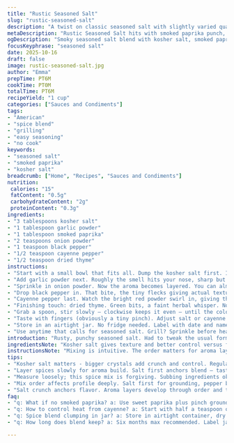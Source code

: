 ```yaml
---
title: "Rustic Seasoned Salt"
slug: "rustic-seasoned-salt"
description: "A twist on classic seasoned salt with slightly varied quantities and a kick from smoked paprika. Combines salt, garlic powder, paprika, onion powder, black pepper, cayenne, and a hint of dried thyme. Easy to stir and store. Use whenever you want to punch up grilled meats, roasted veggies, or scrambled eggs. No cooking needed. Adjust spices per mood or pantry. Perfect backup for bland pantry staples."
metaDescription: "Rustic Seasoned Salt hits with smoked paprika punch, kosher salt crunch, layered spices. Great boost for grilled meats, veggies, eggs; no cooking needed."
ogDescription: "Smoky seasoned salt blend with kosher salt, smoked paprika, garlic, and a cayenne snap. Sprinkle on grilled, roasted, eggs anytime flavor calls."
focusKeyphrase: "seasoned salt"
date: 2025-10-16
draft: false
image: rustic-seasoned-salt.jpg
author: "Emma"
prepTime: PT6M
cookTime: PT0M
totalTime: PT6M
recipeYield: "1 cup"
categories: ["Sauces and Condiments"]
tags:
- "American"
- "spice blend"
- "grilling"
- "easy seasoning"
- "no cook"
keywords:
- "seasoned salt"
- "smoked paprika"
- "kosher salt"
breadcrumb: ["Home", "Recipes", "Sauces and Condiments"]
nutrition: 
 calories: "15"
 fatContent: "0.5g"
 carbohydrateContent: "2g"
 proteinContent: "0.3g"
ingredients:
- "3 tablespoons kosher salt"
- "1 tablespoon garlic powder"
- "1 tablespoon smoked paprika"
- "2 teaspoons onion powder"
- "1 teaspoon black pepper"
- "1/2 teaspoon cayenne pepper"
- "1/2 teaspoon dried thyme"
instructions:
- "Start with a small bowl that fits all. Dump the kosher salt first. It’s the base, the crunch, the backbone."
- "Add garlic powder next. Roughly the smell hits your nose, sharp but mellow. Follow with smoked paprika — the twist. It switches things from plain to smoky with a hint of burnt sugar."
- "Sprinkle in onion powder. Now the aroma becomes layered. You can almost see the powder clouds settling."
- "Drop black pepper in. That bite, the tiny flecks giving actual texture once mixed."
- "Cayenne pepper last. Watch the bright red powder swirl in, giving that spicy snap."
- "Finishing touch: dried thyme. Green bits, a faint herbal whisper. Not overpowering but necessary."
- "Grab a spoon, stir slowly — clockwise keeps it even — until the colors blend but you see the tiny specks of each spice. Don’t overmix; some textures should stand out."
- "Taste with fingers (obviously a tiny pinch). Adjust salt or cayenne if you want more punch."
- "Store in an airtight jar. No fridge needed. Label with date and name; spice blends fade in six months."
- "Use anytime that calls for seasoned salt. Grill? Sprinkle before heat. Roast? Coat veggies lightly. Eggs? Pinch over whites or yolks for punch."
introduction: "Rusty, punchy seasoned salt. Had to tweak the usual formula after a burn attempt on grilled chicken last summer. Switched out plain paprika for smoked — eye opener. Now, it’s all about that deep smoky aroma hitting you at first whiff. Salt’s not just salt; kosher with bigger crystals helps in the mix, doesn’t clump like table salt. Garlic powder takes a backseat, subtle. Onion powder plays second fiddle but packs a savory wallop. Pepper? You need it black and sharp. Cayenne brings heat without yelling. Thyme’s a secret weapon. Tried without—felt flat. Now? Layers. No cook time here; just smell, mix, and sense. Stored in a small jar that doesn’t take up space but always ready. It’s no fuss, all flavor, and so easy to change up."
ingredientsNote: "Kosher salt gives texture and better control versus flaky or table salt; big crystals don’t cake. Garlic powder I picked fresh from a clean jar; stale powder smells off. Smoked paprika is the main swap here. Regular paprika’s fine, but smoked adds that campfire feel—if you don’t have it, use sweet paprika plus a pinch of ground cumin as backup. Onion powder adds umami depth, but if out, substitute with dried minced onion for occasional crunch. Black pepper’s ground fresh in my grinder—grind freshly or it’s flat. Cayenne is flexible: drop it, double it, or swap with red chili flakes. Thyme? Dried is easier to store. Fresh thyme turns it muddier; dried keeps that faint herbal note without moisture. Measurements aren’t exact science; start smaller with cayenne if heat’s a problem. Store in a dry dark place to keep the aroma crisp. Open container occasionally to sniff and stir if settling."
instructionsNote: "Mixing is intuitive. The order matters for aroma layering; salt anchors. If you throw everything together in a rush, it feels one-note. Adding smoked paprika late lets it stand out visually and scent-wise. Stirring clockwise slows you down, lets you notice colors and smells evolving. Don’t skip tasting small amounts—raw blends can surprise you; adjust salt or heat to suit your pantry or appetite. Keep textures visible; over-blending turns the mix to dull uniformity. Store in a jar with tight lid to lock in freshness but vent occasionally to avoid clumping in humid places. Use fingers or a dry spoon to scoop; wet tools ruin texture and invite mold. You’ll know it’s fresh when the aroma hits without mustiness. Using it is about feel—sprinkle aggressively on these big cuts, gently on eggs or salad. Seasoned salt is versatile; it’s there when you need instant flavor with zero prep or cleanup."
tips:
- "Kosher salt matters - bigger crystals add crunch and control. Regular table salt clumps and dissolves too fast. If flaky salt, weigh amounts or use less volume. Garlic powder must be fresh; stale smells off and ruins smell profile. Smoked paprika swapped in late for scent layering. Regular paprika works - add pinch cumin if smoked not handy. Onion powder gives umami depth; dried minced onion better if texture wanted. Fresh ground black pepper brings sharp bite; old ground is flat. Cayenne is flexible - start small, tweak for heat tolerance. Dry thyme over fresh to keep aroma pure; fresh can muddle color and add moisture issues."
- "Layer spices slowly for aroma build. Salt first anchors blend — taste baseline. Smoked paprika last in powders keeps smoky notes upfront. Stirring clockwise is a subtle ritual; slows mix revealing colors and scents evolving. Don’t overmix - textures visible for aroma release and mouthfeel. Sampling raw pinch often; can add salt or cayenne depending on mood or dish. Use dry spoon or fingers keeping blend dry, preventing mold and lumps. Airtight jar storage in dark cool spot keeps fresh, but occasional stir and sniff needed or mix settles and becomes boring."
- "Measure loosely; this spice mix is forgiving. Subbing ingredients okay – smoked paprika missing? Sweet paprika plus cumin backup. Out of onion powder? Dried minced onion adds texture. Spice grind size affects bite; freshly ground is best though no grind still works. Adjust heat with cayenne - add more for fire, less if you’re cautious. Store in airtight container but open once in a while to air out or stir if lumps form. Use blend aggressively on big cuts, gently on eggs or salads for punch without overpowering."
- "Mix order affects profile deeply. Salt first for grounding, pepper before cayenne for balance, smoked paprika toward end for that smoky scent pop. Stirring clockwise not a myth - it tempers spice release, lets you sense when mix looks uniform but specks still visible. Too much mixing dulls texture and senses. Taste in tiny increments; raw blends surprise with sharpness or mellow parts. Store away from moisture or sunlight. Wet tools wreck powder texture fast; dry fingers or spoons only. Label and date jar - spices fade, don’t ignore."
- "Salt crunch anchors flavor. Aroma layers develop through order and timing. Smoked paprika sets smoky tone, cayenne flexes heat. Dried thyme is faint but pulls combo together, fresh thyme muddles. Texture matters - some rough specks make bite more interesting. Don’t rush mixing; slow stirring is part of insight. Raw tasting required; never skip or guessing leads to bland or off. Storage straightforward but real talk? If humidity high, clumps form. Occasionally stir, air out. Use liberally on dense meats, carefully on delicate eggs or salads."
faq:
- "q: What if no smoked paprika? a: Use sweet paprika plus pinch ground cumin for smoky feel. Some say chipotle powder works as alternative but beware overpowering. Smoked paprika late in mix for aroma layering, so add those substitutes last to mimic effect."
- "q: How to control heat from cayenne? a: Start with half a teaspoon or less. Taste at small pinch. Add more slowly if needed. No cayenne no problem - swap red chili flakes, adjust quantity. Heat can mask other spices so balance carefully."
- "q: Spice blend clumping in jar? a: Store in airtight container, dry place, no moisture. Occasionally open jar, stir gently to break lumps. Using dry spoon or fingers only prevents moisture introduction. If humidity is high, consider silica pack or small jar size to reduce air."
- "q: How long does blend keep? a: Six months max recommended. Label jar with date. Spices fade gradually, aromas flatten, textures crumble. Fridge not needed. Dark cupboard best spot. Discard when smells flat or powder caked hard."

---
```


